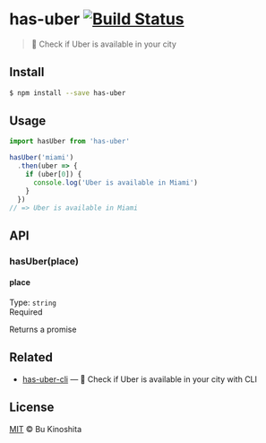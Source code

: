 # has-uber [![Build Status](https://travis-ci.org/bukinoshita/has-uber.svg?branch=master)](https://travis-ci.org/bukinoshita/has-uber)

> :car: Check if Uber is available in your city

## Install
```bash
$ npm install --save has-uber
```

## Usage
```js
import hasUber from 'has-uber'

hasUber('miami')
  .then(uber => {
    if (uber[0]) {
      console.log('Uber is available in Miami')  
    }
  })
// => Uber is available in Miami
```

## API

### hasUber(place)

#### place

Type: `string`<br/>
Required

Returns a promise

## Related

- [has-uber-cli](https://github.com/bukinoshita/has-uber-cli) — :car: Check if Uber is available in your city with CLI

## License

[MIT](https://raw.githubusercontent.com/bukinoshita/has-uber/master/LICENSE) &copy; Bu Kinoshita
